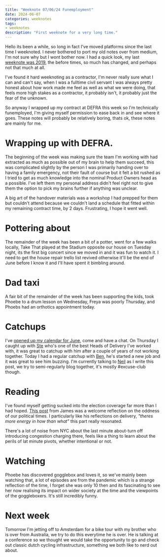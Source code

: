 ```yaml
---
title: "Weeknote 07/06/24 Funemployment"
date: 2024-06-07
categories: weeknotes
tags:
- weeknotes
description: "First weeknote for a very long time."
---
```


Hello its been a while, so long in fact I've moved platforms since the last time I weeknoted. I never bothered to port my old notes over from medium, I'm not sure why but I wont bother now. I had a quick look, my last [weeknote was 2019](https://weeknot.es/weeknotes-wb-16-08-19-3918539f3152), the before times, so much has changed, and perhaps not that much at all.

I've found it hard weeknoting as a contractor, I'm never really sure what I can and can't say, when I was a fulltime civil servant I was always pretty honest about how work made me feel as well as what we were doing, that feels more high stakes as a contractor, it probably isn't, it probably just the fear of the unknown.

So anyway I wrapped up my contract at DEFRA this week so I'm technically funemployed, I'm giving myself permission to ease back in and see where it goes. These notes will probably be relatively boring, thats ok, these notes are mainly for me.

# Wrapping up with DEFRA.

The beginning of the week was making sure the team I'm working with had extracted as much as possible out of my brain to help them succeed, this was complicated slightly by the person I was primarily handing over to having a family emergency, not their fault of course but it felt a bit rushed as I tried to get as much knowledge into the nominal Product Owners head as a possible. I've left them my personal address didn't feel right not to give them the option to pick my brains further if anything was unclear.

A big art of the handover materials was a workshop I had prepped for them but couldn't attend because we couldn't land a schedule that fitted within my remaining contract time, by 2 days. Frustrating, I hope it went well.

# Pottering about

The remainder of the week has been a bit of a potter, went for a few walks locally, Take That played at the Stadium opposite our house on Tuesday night, its the first big concert since we moved in and it was fun to watch it. I need to get the house repair trello list revived otherwise it'll be the end of June before I know it and I'll have spent it bimbling around.

# Dad taxi

A fair bit of the remainder of the week has been supporting the kids, took Phoebe to a drum lesson on Wednesday, Freya was poorly Thursday, and Phoebs had an orthotics appointment today.

# Catchups

I've [opened up my calendar for June](https://calendly.com/event_types/162775564/edit?return_to=/event_types/user/me), come and have a chat. On Thursday I caught up with [Ste](https://www.linkedin.com/in/stenelson/) who's one of the best Heads of Delivery I've worked with, it was great to catchup with him after a couple of years of not working together. Today I had a regular catchup with [Ben](https://www.linkedin.com/in/ben-miller00/), he's started a new job and it was great to see him buzzing. I'm currently talking to [Neil](https://www.linkedin.com/in/neilvass/) as I write this post, we try to semi-regularly blog together, it's mostly #excuse-club though.

# Reading

I've found myself getting sucked into the election coverage far more than I had hoped. [This post](https://medium.com/@jamestplunkett/the-oddness-of-the-political-moment-9a3858afbeed) from James was a welcome reflection on the oddness of our political times. I particularly like his reflections on delivery, _"theres more energy in how than what"_ this part really resonated.

There's a lot of noise from NYC about the last minute about-turn off introducing congestion charging there, feels like a thing to learn about the perils of lat minute pivots, whether intentional or not.

# Watching

Phoebe has discovered gogglebox and loves it, so we've mainly been watching that, a lot of episodes are from the pandemic which is a strange reflection of the time, I forget she was only 10 then and its fascinating to see her now realising its impact on wider society at the time and the viewpoints of the goggleboxers. It's still incredibly funny.

# Next week

Tomorrow I'm jetting off to Amsterdam for a bike tour with my brother who is over from Australia, we try to do this everytime he is over. He is talking at a conference so we thought we would take the opportunity to go and check out classic dutch cycling infrastructure, something we both like to nerd out about.


